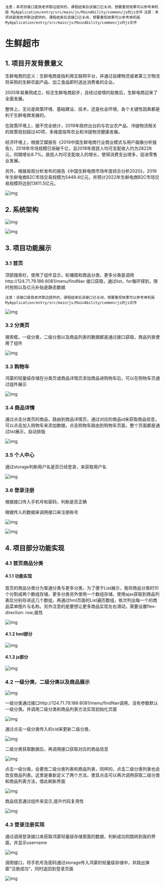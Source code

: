  `注意：本项目接口是我老师那边提供的，课程结束后该接口已关闭，想要重现效果可以参考单机版 MyApplication/entry/src/main/js/MainAbility/common/js的js文件`
 `注意：本项目是我老师那边提供的，课程结束后该接口已关闭，想要重现效果可以参考单机版 MyApplication/entry/src/main/js/MainAbility/common/js的js文件`

# 生鲜超市

## 1. 项目开发背景意义

 生鲜电商的定义：生鲜电商是指利用互联网平台，并通过自建物流或者第三方物流将采购的生鲜农副产品、加工食品即时送达消费者的企业。

 2005年易果网成立，标志生鲜电商起步，且经过疫情的助推后，生鲜电商迎来了全面发展。

 整体上，无论是政策环境、基础建设、技术，还是社会环境，各个关键性因素都是利于生鲜电商发展的。

 在政策环境上，据不完全统计，2019年政府出台的与农业农产品、冷链物流相关的政策规划超过40项，多维度指导农业和冷链物流健康发展。

 经济环境上，根据艾媒报告《2019中国生鲜电商行业商业模式与用户画像分析报告》，2018年市场规模已突破千亿，且2018年居民人均可支配收入约为28228元，同期增长8.7%。居民人均可支配收入的增长，使得消费支出增多，促进零售业发展。

 另外，根据易观分析发布的报告《中国生鲜电商市场年度综合分析2020》，2019年生鲜电商B2C市场交易规模为5449.4亿元，并预计2022年生鲜电商B2C市场交易规模将达到13811.5亿元。

![img](README.assets/clip_image002.jpg)

 



## 2. 系统架构

![img](README.assets/clip_image004.jpg)

 

![img](README.assets/clip_image006.jpg)

 



## 3. 项目功能展示

### 3.1 首页

顶部搜索栏，使用了组件显示，轮播图和商品分类，更多分类是调用http://124.71.79.186:8081/menu/findNav 接口获取，通过list，for循环得到，限时抢购以及亿元补贴是静态数据

`注意：该接口是我老师那边提供的，课程结束后该接口已关闭，想要重现效果可以参考单机版 MyApplication/entry/src/main/js/MainAbility/common/js的js文件`

![img](README.assets/clip_image008.jpg)



### 3.2 分类页

搜索框，一级分类，二级分类以及商品列表的数据都是通过接口获取，商品列表使用了组件

![img](README.assets/clip_image010.jpg)



### 3.3 购物车

鸿蒙的轻量级存储在分类页或商品详情页添加商品进购物车后，可以在购物车页通过组件展示

 

![img](README.assets/clip_image012.jpg)

### 3.4 商品详情

通过点击分类页的商品，路由到商品详情页，通过对应的商品id来获取商品信息，可以点击加入购物车来添加数据，点击购物车路由到购物车页面，整个页面都是通过list展示，自动排版

![img](README.assets/clip_image014.jpg)



### 3.5 个人中心

通过storage判断用户名是否已经登录，来获取用户名

![img](README.assets/clip_image016.jpg)



### 3.6 登录注册

根据接口传入手机号和密码，判断是否正确

根据传入的数据来调用接口来注册账号

![img](README.assets/clip_image018.jpg)


![img](README.assets/clip_image021.jpg)



## 4. 项目部分功能实现

### 4.1 首页商品分类

#### 4.1.1 功能实现

首页的商品分类分为普通分类与更多分类，为了便于List展示，我将商品分类的10个分割成两个数组存储，更多分类另外使用一个数组存储，使用ajax获取到商品列表后分别存进这几个数组，再通过hml页面的List遍历数组，依次列出每一个的商品菜单图片与名称。另外注意的是要想让更多商品实现左右滑动，需要设置flex-direction: row;属性

![img](README.assets/clip_image023.jpg)



#### 4.1.2 hml部分

![img](README.assets/clip_image025.jpg)



#### 4.1.3 js部分

![img](README.assets/clip_image027.jpg)

### 4.2 一级分类，二级分类以及商品展示

 

![img](README.assets/clip_image029.jpg)



一级分类通过接口http://124.71.79.186:8081/menu/findNav调用，没有参数默认一级分类。并调用二级分类和商品列表方法实现初始化页面

![img](README.assets/clip_image031.jpg)

通过点击一级分类传入的cid来更新二级分类，

![img](README.assets/clip_image033.jpg)

二级分类获取数据后，再调用接口获取对应的商品信息

![img](README.assets/clip_image035.jpg)

点击一级分类，会更改二级分类列表和商品列表，同样的，点击二级分类列表也会改变商品列表。这里是重新定义了两个方法，使其点击可以再次调用获取二级分类和商品列表方法，借此刷新界面

![img](README.assets/clip_image037.jpg)

商品信息通过组件来显示,提升代码复用性

![img](README.assets/clip_image039.jpg)



### 4.3 登录注册实现

通过调用登录接口来获取鸿蒙轻量级存储里面的数据，判断成功则跳转到我的界面，并显示username

![img](README.assets/clip_image041.jpg)

调用接口，将手机号及密码通过storage传入鸿蒙的轻量级存储中，并跳出弹窗“注册成功”，同时返回到登录页面

![img](README.assets/clip_image043.jpg)

